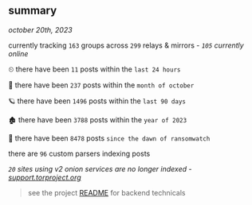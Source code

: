 
## summary
_october 20th, 2023_

currently tracking `163` groups across `299` relays & mirrors - _`105` currently online_

⏲ there have been `11` posts within the `last 24 hours`

🦈 there have been `237` posts within the `month of october`

🪐 there have been `1496` posts within the `last 90 days`

🏚 there have been `3788` posts within the `year of 2023`

🦕 there have been `8478` posts `since the dawn of ransomwatch`

there are `96` custom parsers indexing posts

_`20` sites using v2 onion services are no longer indexed - [support.torproject.org](https://support.torproject.org/onionservices/v2-deprecation/)_

> see the project [README](https://github.com/joshhighet/ransomwatch#ransomwatch--) for backend technicals
